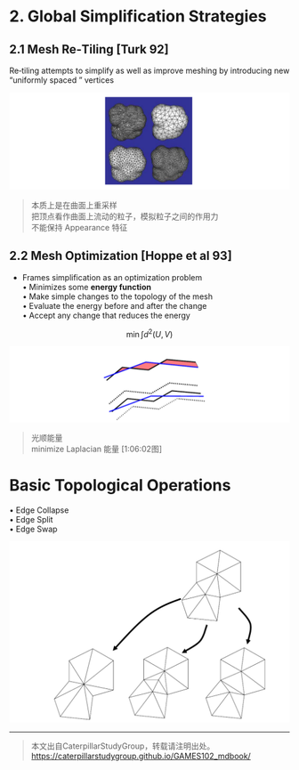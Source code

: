 # 2. Global Simplification Strategies    

## 2.1 Mesh Re‐Tiling [Turk 92]    


Re‐tiling attempts to simplify as well as improve meshing by introducing new “uniformly spaced ” vertices   

![](../assets/简化26.png)    

> 本质上是在曲面上重采样  
把顶点看作曲面上流动的粒子，模拟粒子之间的作用力  
不能保持 Appearance 特征

## 2.2 Mesh Optimization [Hoppe et al 93]    

* Frames simplification as an optimization problem    
• Minimizes some **energy function**    
• Make simple changes to the topology of the mesh    
• Evaluate the energy before and after the change    
• Accept any change that reduces the energy     

$$
\min\int d^2(U,V)
$$

![](../assets/简化28.png)    

> 光顺能量    
minimize Laplacian 能量 [1:06:02图]  

# Basic Topological Operations    

• Edge Collapse   
• Edge Split    
• Edge Swap   

![](../assets/简化29.png)    

---  

> 本文出自CaterpillarStudyGroup，转载请注明出处。
https://caterpillarstudygroup.github.io/GAMES102_mdbook/



